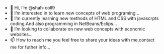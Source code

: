 - 👋 Hi, I’m @shah-coll9
- 👀 I’m interested in to learn  new concepts of web programing...
- 🌱 I’m currently learning new methods of HTML and CSS with javascrpts coding.And also programming in NetBeans/Eclips...
- 💞️ I’m looking to collaborate on new web concepts with economic websites...
- 📫 How to reach me you feel free to share your ideas with me,contact me for futher info...

<!---
shah-coll9/shah-coll9 is a ✨ special ✨ repository because its `README.md` (this file) appears on your GitHub profile.
You can click the Preview link to take a look at your changes.
--->
